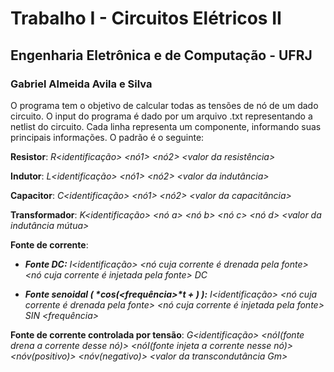 # Trabalho I - Circuitos Elétricos II
## Engenharia Eletrônica e de Computação - UFRJ
### Gabriel Almeida Avila e Silva

O programa tem o objetivo de calcular todas as tensões de nó de um dado circuito.
O input do programa é dado por um arquivo .txt representando a netlist do circuito. Cada linha representa um componente, informando suas principais informações. O padrão é o seguinte:

**Resistor**: 
_R<identificação> <nó1> <nó2> <valor da resistência>_


**Indutor**: 
_L<identificação> <nó1> <nó2> <valor da indutância>_


**Capacitor**: 
_C<identificação> <nó1> <nó2> <valor da capacitância>_


**Transformador**: 
_K<identificação> <nó a> <nó b> <nó c> <nó d> <valor da indutância mútua>_


**Fonte de corrente**:

- **_Fonte DC:_**
_I<identificação> <nó cuja corrente é drenada pela fonte> <nó cuja corrente é injetada pela fonte> DC <valor da corrente>_

- **_Fonte senoidal ( <amplitude>*cos(<frequência>*t + <fase>) ):_**
_I<identificação> <nó cuja corrente é drenada pela fonte> <nó cuja corrente é injetada pela fonte> SIN <amplitude> <frequência> <fase>_


**Fonte de corrente controlada por tensão**: 
_G<identificação> <nóI(fonte drena a corrente desse nó)> <nóI(fonte injeta a corrente nesse nó)> <nóv(positivo)> <nóv(negativo)> <valor da transcondutância Gm>_
